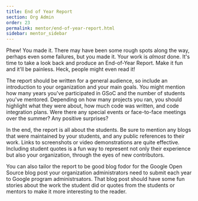 ```yaml
---
title: End of Year Report
section: Org Admin
order: 23
permalink: mentor/end-of-year-report.html
sidebar: mentor_sidebar
---
```


Phew! You made it. There may have been some rough spots along the way, perhaps even some failures, but you made it. Your work is *almost* done. It's time to take a look back and produce an End-of-Year Report. Make it fun and it'll be painless. Heck, people might even read it! 

The report should be written for a general audience, so include an introduction to your organization and your main goals. You might mention how many years you've participated in GSoC and the number of students you've mentored.  Depending on how many projects you ran, you should highlight what they were about, how much code was written, and code integration plans. Were there any special events or face-to-face meetings over the summer? Any positive surprises?

In the end, the report is all about the students. Be sure to mention any blogs that were maintained by your students, and any public references to their work. Links to screenshots or video demonstrations are quite effective. Including student quotes is a fun way to represent not only their experience but also your organization, through the eyes of new contributors.

You can also tailor the report to be good blog fodor for the Google Open Source blog post your organization administrators need to submit each year to Google program administrsators. That blog post should have some fun stories about the work the student did or quotes from the students or mentors to make it more interesting to the reader.

